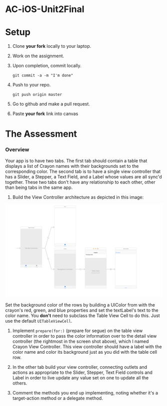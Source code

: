 # AC-iOS-Unit2Final

# Setup

1. Clone **your fork** locally to your laptop.
2. Work on the assignment.
3. Upon completion, commit locally.

	```
	git commit -a -m "I'm done"
	```
4. Push to your repo.

	```
	git push origin master
	```
5. Go to github and make a pull request.
6. Paste **your fork** link into canvas 

# The Assessment

### Overview

Your app is to have two tabs. The first tab should contain a table that displays a list of Crayon names
with their backgrounds set to the corresponding color. The second tab is to have a single view controller
that has a Slider, a Stepper, a Text Field, and a Label whose values are all sync'd together. These two tabs
don't have any relationship to each other, other than being tabs in the same app.


1. Build the View Controller architecture as depicted in this image:

<img src="https://github.com/C4Q/AC-iOS-Unit2Final/blob/master/StoryBoard.png" />


Set the background color of the rows by building a UIColor from with the crayon's red, green, and blue 
properties and set the textLabel's text to the color name. You **don't** need to subclass the Table View Cell
to do this. Just use the default ```UITableViewCell```.

1. Implement ```prepare(for:)``` (prepare for segue) on the table view controller in order to pass the
color information over to the detail view controller (the rightmost in the screen shot above), which I named
Crayon View Controller. This view controller should have a label with the color name and color its background
just as you did with the table cell row.

1. In the other tab build your view controller, connecting outlets and actions as appropriate to 
the Slider, Stepper, Text Field controls and Label in order to live update any value set on one to
update all the others.

1. Comment the methods you end up implementing, noting whether it's a target-action method or 
a delegate method.
